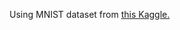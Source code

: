 Using MNIST dataset from [this Kaggle.](https://www.kaggle.com/competitions/digit-recognizer/overview)
